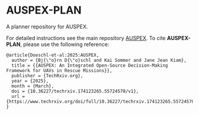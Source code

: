 # AUSPEX-PLAN
A planner repository for AUSPEX.

For detailed instructions see the main repository [AUSPEX](https://github.com/UniBwM-IFS-AILab/AUSPEX).
To cite **AUSPEX-PLAN**, please use the following reference:
```
@article{Doeschl-et-al:2025:AUSPEX,
  author = {Bj{\"o}rn D{\"o}schl and Kai Sommer and Jane Jean Kiam},
  title = {{AUSPEX: An Integrated Open-Source Decision-Making Framework for UAVs in Rescue Missions}},
  publisher = {TechRxiv.org},
  year = {2025},
  month = {March},
  doi = {10.36227/techrxiv.174123265.55724570/v1},
  url = {https://www.techrxiv.org/doi/full/10.36227/techrxiv.174123265.55724570/v1}
}
```